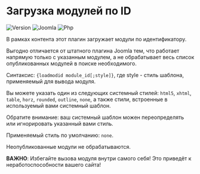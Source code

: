 # Загрузка модулей по ID

![Version](https://img.shields.io/badge/VERSION-1.2.1-0366d6.svg?style=for-the-badge)
![Joomla](https://img.shields.io/badge/joomla-3.7+-1A3867.svg?style=for-the-badge)
![Php](https://img.shields.io/badge/php-5.6+-8892BF.svg?style=for-the-badge)

В рамках контента этот плагин загружает модули по идентификатору.

Выгодно отличается от штатного плагина Joomla тем, что работает напрямую только с указанным модулем, а не обрабатывает весь список опубликованных модулей в поиске необходимого.

Синтаксис: `{loadmodid module_id[;style]}`, где style - стиль шаблона, применяемый для вывода модуля.

Вы можете указать один из следующих системный стилей: `html5`, `xhtml`, `table`, `horz`, `rounded`, `outline`, `none`, а также стили, встроенные в используемый вами системный шаблон.

Обратите внимание: ваш системный шаблон можен переопределять или игнорировать указанный вами стиль.

Применяемый стиль по умолчанию: `none`.

Неопубликованные модули не обрабатываются.

**ВАЖНО**: Избегайте вызова модуля внутри самого себя! Это приведёт к неработоспособности вашего сайта!